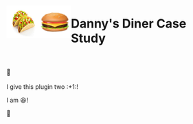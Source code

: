 <img src="images/tacos.jpeg/" alt="Employee data" width="75" height="75" align="left">  <img src="images/hamburger.png/" alt="Employee data" width="75" height="75" align="left"> <h1 align="left">Danny's Diner Case Study</h1>


<br>
<br>
🚀
<br>
<br>
I give this plugin two :+1:!<br>

I am :laughing:!<br>


🍔

         
